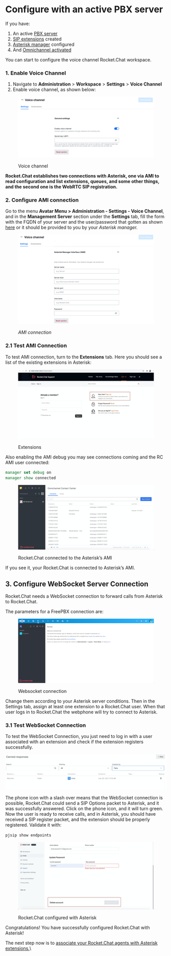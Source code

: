 # Configure with an active PBX server

If you have:

1. An active [PBX server](../configure-without-previously-having-a-pbx-server/)
2. [SIP extensions](../configure-without-previously-having-a-pbx-server/sip-extensions.md) created
3. [Asterisk manager](../configure-without-previously-having-a-pbx-server/configure-asterisk-manager-interface-and-users.md) configured
4. And [Omnichannel activated](../../../omnichannel/#enable-omnichannel)

You can start to configure the voice channel Rocket.Chat workspace.

### 1. Enable Voice Channel

1. Navigate to **Administration** > **Workspace** > **Settings** > **Voice Channel**
2. Enable voice channel, as shown below:

<figure><img src="../../../../.gitbook/assets/image (820).png" alt=""><figcaption><p>Voice channel</p></figcaption></figure>

**Rocket.Chat establishes two connections with Asterisk, one via AMI to read configuration and list extensions, queues, and some other things, and the second one is the WebRTC SIP registration.**

### 2. Configure AMI connection

Go to the menu **Avatar Menu > Administration - Settings - Voice Channel**, and in the **Management Server** section under the **Settings** tab, fill the form with the FQDN of your server and the user/password that gotten as shown [here](../configure-without-previously-having-a-pbx-server/) or it should be provided to you by your _Asterisk manager._

<figure><img src="../../../../.gitbook/assets/image (1114).png" alt=""><figcaption><p><em>AMI connection</em></p></figcaption></figure>

### 2.1 Test AMI Connection&#x20;

To test AMI connection, turn to the **Extensions** tab. Here you should see a list of the existing extensions in Asterisk:

<figure><img src="../../../../.gitbook/assets/image (101).png" alt=""><figcaption><p>Extensions</p></figcaption></figure>

Also enabling the AMI debug you may see connections coming and the RC AMI user connected:

```tcl
manager set debug on
manager show connected
```

<figure><img src="../../../../.gitbook/assets/image (206).png" alt=""><figcaption><p>Rocket.Chat connected to the Asterisk’s AMI</p></figcaption></figure>

If you see it, your Rocket.Chat is connected to Asterisk’s AMI.

## 3. Configure WebSocket Server Connection

Rocket.Chat needs a WebSocket connection to forward calls from Asterisk to Rocket.Chat.

The parameters for a FreePBX connection are:

<figure><img src="../../../../.gitbook/assets/image (674).png" alt=""><figcaption><p>Websocket connection</p></figcaption></figure>

Change them according to your Asterisk server conditions. Then in the Settings tab, assign at least one extension to a Rocket.Chat user. When that user logs in to Rocket.Chat the webphone will try to connect to Asterisk.

### 3.1 Test WebSocket Connection&#x20;

To test the WebSocket Connection, you just need to log in with a user associated with an extension and check if the extension registers successfully.&#x20;

![WebSocket not connected](<../../../../.gitbook/assets/image (517).png>)

The phone icon with a slash over means that the WebSocket connection is possible, Rocket.Chat could send a SIP Options packet to Asterisk, and it was successfully answered. Click on the phone icon, and it will turn green. Now the user is ready to receive calls, and in Asterisk, you should have received a SIP register packet, and the extension should be properly registered. Validate it with:

`pjsip show endpoints`

<figure><img src="../../../../.gitbook/assets/image (89).png" alt=""><figcaption><p>Rocket.Chat configured with Asterisk</p></figcaption></figure>

Congratulations! You have successfully configured Rocket.Chat with Asterisk!

The next step now is to [associate your Rocket.Chat agents with Asterisk extensions.](associate-agents-with-extensions-in-rocket.chat.md)\
